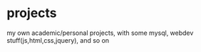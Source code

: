 # projects
my own academic/personal projects, with some mysql, webdev stuff(js,html,css,jquery), and so on
